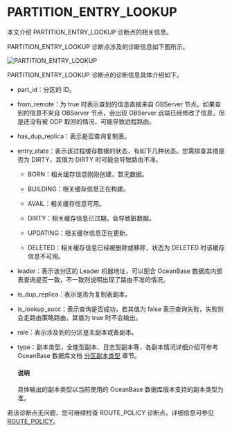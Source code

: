 # PARTITION_ENTRY_LOOKUP

本文介绍 PARTITION_ENTRY_LOOKUP 诊断点的相关信息。

PARTITION_ENTRY_LOOKUP 诊断点涉及的诊断信息如下图所示。

![PARTITION_ENTRY_LOOKUP](https://obbusiness-private.oss-cn-shanghai.aliyuncs.com/doc/img/odp/V4.2.0/zh-CN/900.o-m-guide/400.routing-diagnosis/440.partition-entry-lookup-01.png)

PARTITION_ENTRY_LOOKUP 诊断点的诊断信息具体介绍如下。

* part_id：分区的 ID。

* from_remote：为 true 时表示查到的信息直接来自 OBServer 节点。如果查到的信息不来自 OBServer 节点，会出现 OBServer 远端已经修改了信息，但是还没有被 ODP 取回的情况，可能导致远程路由。

* has_dup_replica：表示是否查询复制表。

* entry_state：表示该过程缓存数据的状态，有如下几种状态。您需排查其值是否为 DIRTY，其值为 DIRTY 时可能会导致路由不准。
  
  * BORN：相关缓存信息刚刚创建，暂无数据。
  
  * BUILDING：相关缓存信息正在构建。
  
  * AVAIL：相关缓存信息可用。
  
  * DIRTY：相关缓存信息已过期，会导致脏数据。
  
  * UPDATING：相关缓存信息正在更新。
  
  * DELETED：相关缓存信息已经被删除或移除，状态为 DELETED 时该缓存信息不可用。

* leader：表示该分区的 Leader 机器地址，可以配合 OceanBase 数据库内部表查询是否一致，不一致则说明出现了路由不准的情况。

* is_dup_replica：表示是否为复制表副本。

* is_lookup_succ：表示查询是否成功，若其值为 false 表示查询失败，失败则会走路由策略路由，其值为 true 时不会输出。

* role：表示涉及到的分区是主副本或备副本。

* type：副本类型，全能型副本、日志型副本等，各副本情况详细介绍可参考 OceanBase 数据库文档 [分区副本类型](https://www.oceanbase.com/docs/enterprise-oceanbase-database-cn-10000000000946542) 章节。
  
  <main id="notice" type='explain'>
    <h4>说明</h4>
    <p>具体输出的副本类型以当前使用的 OceanBase 数据库版本支持的副本类型为准。</p>
  </main>

若该诊断点无问题，您可继续检查 ROUTE_POLICY 诊断点，详细信息可参见 [ROUTE_POLICY](500.route-policy.md)。
